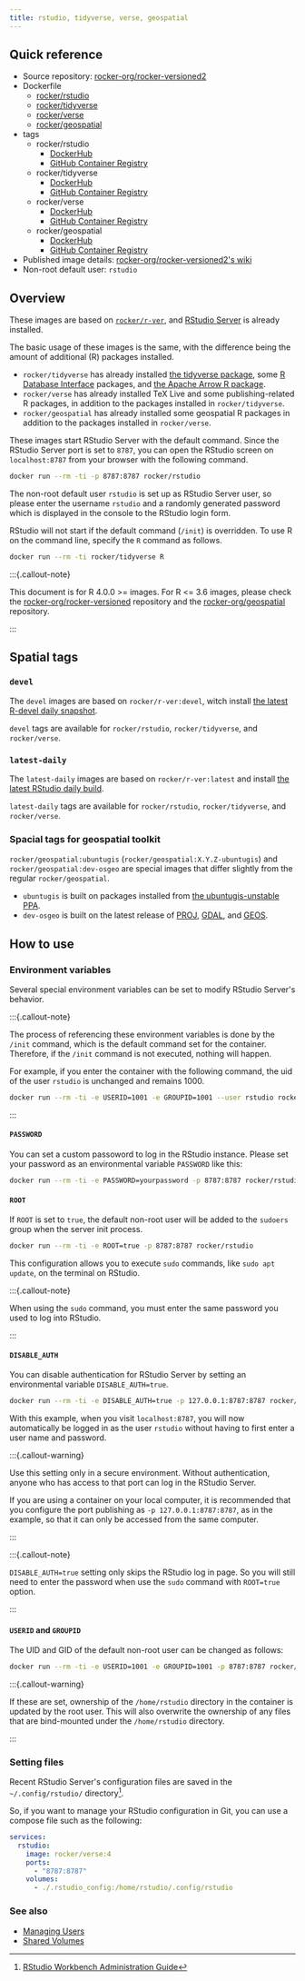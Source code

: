 ```yaml
---
title: rstudio, tidyverse, verse, geospatial
---
```


## Quick reference

- Source repository: [rocker-org/rocker-versioned2](https://github.com/rocker-org/rocker-versioned2)
- Dockerfile
  - [rocker/rstudio](https://github.com/rocker-org/rocker-versioned2/blob/master/dockerfiles/rstudio_devel.Dockerfile)
  - [rocker/tidyverse](https://github.com/rocker-org/rocker-versioned2/blob/master/dockerfiles/tidyverse_devel.Dockerfile)
  - [rocker/verse](https://github.com/rocker-org/rocker-versioned2/blob/master/dockerfiles/verse_devel.Dockerfile)
  - [rocker/geospatial](https://github.com/rocker-org/rocker-versioned2/blob/master/dockerfiles/geospatial_devel.Dockerfile)
- tags
  - rocker/rstudio
    - [DockerHub](https://hub.docker.com/r/rocker/rstudio/tags)
    - [GitHub Container Registry](https://github.com/rocker-org/rocker-versioned2/pkgs/container/rstudio/versions)
  - rocker/tidyverse
    - [DockerHub](https://hub.docker.com/r/rocker/tidyverse/tags)
    - [GitHub Container Registry](https://github.com/rocker-org/rocker-versioned2/pkgs/container/tidyverse/versions)
  - rocker/verse
    - [DockerHub](https://hub.docker.com/r/rocker/verse/tags)
    - [GitHub Container Registry](https://github.com/rocker-org/rocker-versioned2/pkgs/container/verse/versions)
  - rocker/geospatial
    - [DockerHub](https://hub.docker.com/r/rocker/geospatial/tags)
    - [GitHub Container Registry](https://github.com/rocker-org/rocker-versioned2/pkgs/container/geospatial/versions)
- Published image details: [rocker-org/rocker-versioned2's wiki](https://github.com/rocker-org/rocker-versioned2/wiki)
- Non-root default user: `rstudio`

## Overview

These images are based on [`rocker/r-ver`](r-ver.md),
and [RStudio Server](https://www.rstudio.com/products/rstudio/download-server/) is already installed.

The basic usage of these images is the same, with the difference being the amount of additional (R) packages installed.

- `rocker/tidyverse` has already installed [the tidyverse package](https://www.tidyverse.org/),
  some [R Database Interface](https://dbi.r-dbi.org/) packages,
  and [the Apache Arrow R package](https://arrow.apache.org/docs/r/).
- `rocker/verse` has already installed TeX Live and some publishing-related R packages,
  in addition to the packages installed in `rocker/tidyverse`.
- `rocker/geospatial` has already installed some geospatial R packages in addition to the packages installed in `rocker/verse`.

These images start RStudio Server with the default command.
Since the RStudio Server port is set to `8787`,
you can open the RStudio screen on `localhost:8787` from your browser with the following command.

```sh
docker run --rm -ti -p 8787:8787 rocker/rstudio
```

The non-root default user `rstudio` is set up as RStudio Server user,
so please enter the username `rstudio` and a randomly generated password
which is displayed in the console to the RStudio login form.

RStudio will not start if the default command (`/init`) is overridden.
To use R on the command line, specify the `R` command as follows.

```sh
docker run --rm -ti rocker/tidyverse R
```

:::{.callout-note}

This document is for R 4.0.0 >= images. For R <= 3.6 images,
please check the [rocker-org/rocker-versioned](https://github.com/rocker-org/rocker-versioned) repository
and the [rocker-org/geospatial](https://github.com/rocker-org/geospatial) repository.

:::

## Spatial tags

### `devel`

The `devel` images are based on `rocker/r-ver:devel`,
witch install [the latest R-devel daily snapshot](https://cloud.r-project.org/src/base-prerelease/).

`devel` tags are available for `rocker/rstudio`, `rocker/tidyverse`, and `rocker/verse`.

### `latest-daily`

The `latest-daily` images are based on `rocker/r-ver:latest` and install [the latest RStudio daily build](https://dailies.rstudio.com/).

`latest-daily` tags are available for `rocker/rstudio`, `rocker/tidyverse`, and `rocker/verse`.

### Spacial tags for geospatial toolkit

`rocker/geospatial:ubuntugis` (`rocker/geospatial:X.Y.Z-ubuntugis`) and `rocker/geospatial:dev-osgeo` are special images
that differ slightly from the regular `rocker/geospatial`.

- `ubuntugis` is built on packages installed from [the ubuntugis-unstable PPA](https://launchpad.net/~ubuntugis/+archive/ubuntu/ubuntugis-unstable).
- `dev-osgeo` is built on the latest release of [PROJ](https://proj.org/), [GDAL](https://gdal.org/), and [GEOS](https://libgeos.org/).

## How to use

### Environment variables

Several special environment variables can be set to modify RStudio Server's behavior.

:::{.callout-note}

The process of referencing these environment variables is done by the `/init` command,
which is the default command set for the container.
Therefore, if the `/init` command is not executed, nothing will happen.

For example, if you enter the container with the following command,
the uid of the user `rstudio` is unchanged and remains 1000.

```sh
docker run --rm -ti -e USERID=1001 -e GROUPID=1001 --user rstudio rocker/tidyverse bash
```

:::

#### `PASSWORD`

You can set a custom passoword to log in the RStudio instance.
Please set your password as an environmental variable `PASSWORD` like this:

```sh
docker run --rm -ti -e PASSWORD=yourpassword -p 8787:8787 rocker/rstudio
```

#### `ROOT`

If `ROOT` is set to `true`,
the default non-root user will be added to the `sudoers` group when the server init process.

```sh
docker run --rm -ti -e ROOT=true -p 8787:8787 rocker/rstudio
```

This configuration allows you to execute `sudo` commands, like `sudo apt update`, on the terminal on RStudio.

:::{.callout-note}

When using the `sudo` command,
you must enter the same password you used to log into RStudio.

:::

#### `DISABLE_AUTH`

You can disable authentication for RStudio Server
by setting an environmental variable `DISABLE_AUTH=true`.

```sh
docker run --rm -ti -e DISABLE_AUTH=true -p 127.0.0.1:8787:8787 rocker/rstudio
```

With this example, when you visit `localhost:8787`,
you will now automatically be logged in as the user `rstudio` without having to first enter a user name and password.

:::{.callout-warning}

Use this setting only in a secure environment.
Without authentication, anyone who has access to that port can log in the RStudio Server.

If you are using a container on your local computer,
it is recommended that you configure the port publishing as `-p 127.0.0.1:8787:8787`, as in the example,
so that it can only be accessed from the same computer.

:::

:::{.callout-note}

`DISABLE_AUTH=true` setting only skips the RStudio log in page.
So you will still need to enter the password when use the   `sudo` command with `ROOT=true` option.

:::

#### `USERID` and `GROUPID`

The UID and GID of the default non-root user can be changed as follows:

```sh
docker run --rm -ti -e USERID=1001 -e GROUPID=1001 -p 8787:8787 rocker/rstudio
```

:::{.callout-warning}

If these are set, ownership of the `/home/rstudio` directory in the container is updated by the root user.
This will also overwrite the ownership of any files that are bind-mounted under the `/home/rstudio` directory.

:::

### Setting files

Recent RStudio Server's configuration files are saved in the `~/.config/rstudio/` directory[^rstudio_customizing].

[^rstudio_customizing]: [RStudio Workbench Administration Guide](https://docs.rstudio.com/ide/server-pro/r_sessions/customizing_session_settings.html)

So, if you want to manage your RStudio configuration in Git,
you can use a compose file such as the following:

```yml
services:
  rstudio:
    image: rocker/verse:4
    ports:
      - "8787:8787"
    volumes:
      - ./.rstudio_config:/home/rstudio/.config/rstudio
```

### See also

- [Managing Users](../../use/managing_users.md)
- [Shared Volumes](../../use/shared_volumes.md)
